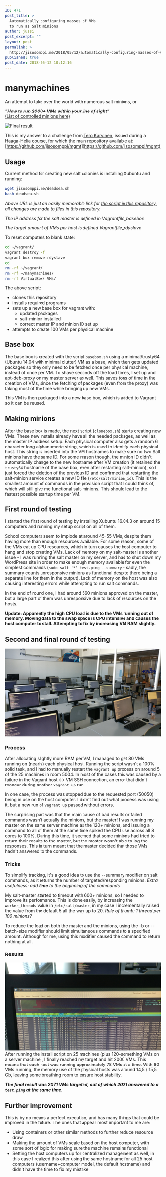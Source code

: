 ```yaml
---
ID: 471
post_title: >
  Automatically configuring masses of VMs
  to run as Salt minions
author: jussi
post_excerpt: ""
layout: post
permalink: >
  http://jisosomppi.me/2018/05/12/automatically-configuring-masses-of-vms-to-run-as-salt-minions/
published: true
post_date: 2018-05-12 10:12:16
---
```

# manymachines
An attempt to take over the world with numerous salt minions, or

***"How to run 2000+ VMs within your line of sight"***  
[(List of controlled minions here)](https://github.com/jisosomppi/manymachines/blob/master/extras/minionlist2k)

![Final result](https://github.com/jisosomppi/manymachines/blob/master/images/IMG_20180514_163012.jpg?raw=true)

This is my answer to a challenge from [Tero Karvinen](http://terokarvinen.com), issued during a Haaga-Helia course, for which the main repository available at: [https://github.com/jisosomppi/mgmt](https://github.com/jisosomppi/mgmt)


## Usage
Current method for creating new salt colonies is installing Xubuntu and running:

``` bash
wget jisosomppi.me/deadsea.sh
bash deadsea.sh

```

_Above URL is just an easily memorable link for [the script in this repository,](https://raw.githubusercontent.com/jisosomppi/manymachines/master/deadsea.sh) all changes are made to files in this repository._

_The IP address for the salt master is defined in Vagrantfile_basebox_

_The target amount of VMs per host is defined Vagrantfile_rdyslave_


To reset computers to blank state:
``` bash
cd ~/vagrant/
vagrant destroy -f
vagrant box remove rdyslave
cd
rm -rf ~/vagrant/
rm -rf ~/manymachines/
rm -rf VirtualBox\ VMs/


```

The above script: 
* clones this repository
* installs required programs
* sets up a new base box for vagrant with:
  * updated packages
  * salt-minion installed
  * correct master IP and minion ID set up
* attempts to create 100 VMs per physical machine

## Base box
The base box is created with the script `basebox.sh` using a minimal/trusty64 (Ubuntu 14.04 with minimal clutter) VM as a base, which then gets updated packages so they only need to be fetched once per physical machine, instead of once per VM. To shave seconds off the load times, I set up and apt-deb-proxy on my master server as well. This saves tons of time in the creation of VMs, since the fetching of packages (even from the proxy) was taking most of the time while bringing up new VMs.

This VM is then packaged into a new base box, which is added to Vagrant so it can be reused.

## Making minions
After the base box is made, the next script (`clonebox.sh`) starts creating new VMs. These new installs already have all the needed packages, as well as the master IP address setup. Each physical computer also gets a random 6 character long alphanumeric string, which is used to identify each physical host. This string is inserted into the VM hostnames to make sure no two Salt minions have the same ID. For some reason though, the minion ID didn't automatically change to the new hostname after VM creation (it retained the `trusty64` hostname of the base box, even after restarting salt-minion), so I just forced the deletion of the previous ID and confirmed that restarting the salt-minion service creates a new ID file (`/etc/salt/minion_id`). This is the smallest amount of commands in the provision script that I could think of, which will still give me functional salt-minions. This should lead to the fastest possible startup time per VM.

## First round of testing

I started the first round of testing by installing Xubuntu 16.04.3 on around 15 computers and running my setup script on all of them.

School computers seem to implode at around 45-55 VMs, despite them having more than enough resources available. For some reason, some of the VMs eat up CPU resources, which in turn causes the host computer to hang and stop creating VMs. Lack of memory on my salt-master is another issue - I was running the salt master on my server, and had to shut down my WordPress site in order to make enough memory available for even the simplest commands (`sudo salt '*' test.ping --summary` - sadly, the summary counts unresponsive minions as functional despite there being a separate line for them in the output). Lack of memory on the host was also causing interesting errors while attempting to run salt commands.

In the end of round one, I had around 560 minions approved on the master, but a large part of them was unresponsive due to lack of resources on the hosts. 

**Update: Apparently the high CPU load is due to the VMs running out of memory. Moving data to the swap space is CPU intensive and causes the host computer to stall. Attempting to fix by increasing VM RAM slightly.**

## Second and final round of testing 

![Creating 25 * 80 Vagrant VMs](https://github.com/jisosomppi/manymachines/blob/master/images/IMG_20180514_154231.jpg?raw=true)

### Process
After allocating slightly more RAM per VM, I managed to get 80 VMs running on (nearly) each physical host. Running the script wasn't a 100% solid task, and I had to manually restart the `vagrant up` process on around 5 of the 25 machines in room 5004. In most of the cases this was caused by a failure in the Vagrant host <-> VM SSH connection, an error that didn't reoccur during another `vagrant up` run. 

In one case, the process was stopped due to the requested port (50050) being in use on the host computer. I didn't find out what process was using it, but a new run of `vagrant up` passed without errors.

The surprising part was that the main cause of bad results or failed commands wasn't actually the minions, but the master! I was running my master on the same server machine as the 120+ minions, and issuing a command to all of them at the same time spiked the CPU use across all 8 cores to 100%. During this time, it seemed that some minions had tried to return their results to the master, but the master wasn't able to log the responses. This in turn meant that the master decided that those VMs hadn't answered to the commands.

### Tricks
To simplify tracking, it's a good idea to use the --summary modifier on salt commands, as it returns the number of targeted/responding minions. *Extra usefulness: add **time** to the beginning of the commands*

My salt-master started to timeout with 600+ minions, so I needed to improve its performance. This is done easily, by increasing the `worker_threads` value in `/etc/salt/master`, in my case I incrementally raised the value from the default 5 all the way up to 20. *Rule of thumb: 1 thread per 100 minions?*

To reduce the load on both the master and the minions, using the -b or --batch-size modifier should limit simultaneous commands to a specified amount. Although for me, using this modifier caused the command to return nothing at all.

### Results
![Resource usage with 80 VMs running](https://github.com/jisosomppi/manymachines/blob/master/images/IMG_20180514_160759.jpg?raw=true)
After running the install script on 25 machines (plus 120-something VMs on a server machine), I finally reached my target and hit 2000 VMs. This means that each host was running approximately 78 VMs at a time. With 80 VMs running, the memory use of the physical hosts was around 14,5 / 15,5 Gb, leaving some breathing room to ensure host stability.

***The final result was 2071 VMs targeted, out of which 2021 answered to a `test.ping` at the same time.*** 

## Further improvement

This is by no means a perfect execution, and has many things that could be improved in the future. The ones that appear most important to me are:
* Using containers or other similar methods to further reduce resource draw
* Making the amount of VMs scale based on the host computer, with some sort of logic for making sure the machine remains functional
* Setting the host computers up for centralized management as well, in this case I realized this after using the same hostname for all 25 host computers (username+computer model, the default hostname) and didn't have the time to fix my mistake
